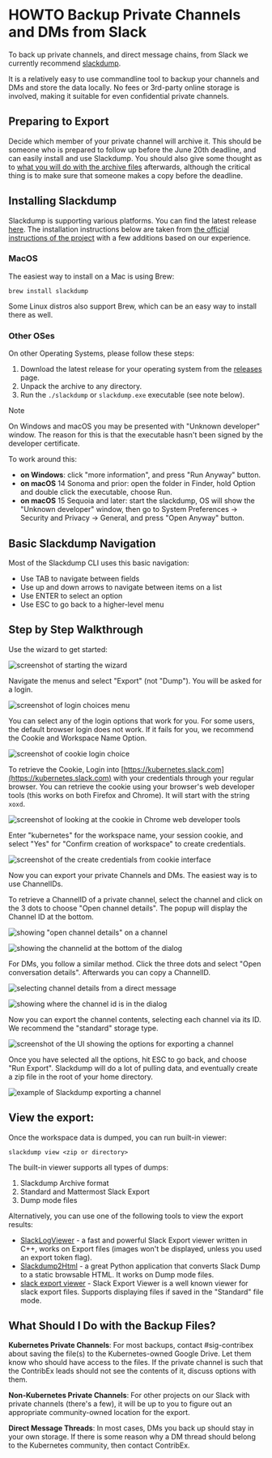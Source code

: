 # HOWTO Backup Private Channels and DMs from Slack

To back up private channels, and direct message chains, from Slack we currently recommend [slackdump](https://github.com/rusq/slackdump).

It is a relatively easy to use commandline tool to backup your channels and DMs and store the data locally. No fees or 3rd-party online storage is involved, making it suitable for even confidential private channels.

## Preparing to Export

Decide which member of your private channel will archive it. This should be someone who is prepared to follow up before the June 20th deadline, and can easily install and use Slackdump. You should also give some thought as to [what you will do with the archive files](#what-should-i-do-with-the-backup-files) afterwards, although the critical thing is to make sure that someone makes a copy before the deadline.

## Installing Slackdump

Slackdump is supporting various platforms. You can find the latest release [here](https://github.com/rusq/slackdump/releases/tag/v3.1.4). The installation instructions below are taken from [the official instructions of the project](https://github.com/rusq/slackdump/?tab=readme-ov-file#installation-and-quickstart) with a few additions based on our experience.

### MacOS

The easiest way to install on a Mac is using Brew:

```
brew install slackdump
```

Some Linux distros also support Brew, which can be an easy way to install there as well.

### Other OSes

On other Operating Systems, please follow these steps:

1. Download the latest release for your operating system from the [releases] page.
1. Unpack the archive to any directory.
1. Run the `./slackdump` or `slackdump.exe` executable (see note below).

[releases]: https://github.com/rusq/slackdump/releases/

> [!NOTE]
> On Windows and macOS you may be presented with "Unknown developer" window.
> The reason for this is that the executable hasn't been signed by
> the developer certificate.

  To work around this:

  - **on Windows**: click "more information", and press "Run
    Anyway" button.
  - **on macOS** 14 Sonoma and prior:  open the folder in Finder, hold Option
    and double click the executable, choose Run.
  - **on macOS** 15 Sequoia and later:  start the slackdump, OS will show the
    "Unknown developer" window, then go to System Preferences -> Security and
    Privacy -> General, and press "Open Anyway" button.

## Basic Slackdump Navigation

Most of the Slackdump CLI uses this basic navigation:

* Use TAB to navigate between fields
* Use up and down arrows to navigate between items on a list
* Use ENTER to select an option
* Use ESC to go back to a higher-level menu

## Step by Step Walkthrough

Use the wizard to get started:

![screenshot of starting the wizard](runwizard.jpeg)

Navigate the menus and select "Export" (not "Dump"). You will be asked for a login.

![screenshot of login choices menu](login.jpeg)

You can select any of the login options that work for you. For some users, the default browser login does not work. If it fails for you, we recommend the Cookie and Workspace Name Option.

![screenshot of cookie login choice](cookielogin.jpeg)

To retrieve the Cookie, Login into [https://kubernetes.slack.com](https://kubernetes.slack.com) with your credentials through your regular browser. You can retrieve the cookie using your browser's web developer tools (this works on both Firefox and Chrome). It will start with the string `xoxd`.

![screenshot of looking at the cookie in Chrome web developer tools](getcookie.jpeg)

Enter "kubernetes" for the workspace name, your session cookie, and select "Yes" for "Confirm creation of workspace" to create credentials.

![screenshot of the create credentials from cookie interface](createcredential.jpeg)

Now you can export your private Channels and DMs. The easiest way is to use ChannelIDs.

To retrieve a ChannelID of a private channel, select the channel and click on the 3 dots to choose "Open channel details". The popup will display the Channel ID at the bottom.

![showing "open channel details" on a channel](channelid1.jpeg)

![showing the channelid at the bottom of the dialog](channelid2.jpeg)

For DMs, you follow a similar method. Click the three dots and select "Open conversation details". Afterwards you can copy a ChannelID.

![selecting channel details from a direct message](channelid3.jpeg)

![showing where the channel id is in the dialog](channelid4.jpeg)

Now you can export the channel contents, selecting each channel via its ID. We recommend the "standard" storage type.

![screenshot of the UI showing the options for exporting a channel](exportdata1.jpeg)

Once you have selected all the options, hit ESC to go back, and choose "Run Export". Slackdump will do a lot of pulling data, and eventually create a zip file in the root of your home directory.

![example of Slackdump exporting a channel](exportdata2.jpeg)

## View the export:

Once the workspace data is dumped, you can run built-in viewer:

```shell
slackdump view <zip or directory>
```

The built-in viewer supports all types of dumps:

1. Slackdump Archive format
1. Standard and Mattermost Slack Export
1. Dump mode files

Alternatively, you can use one of the following tools to view the
export results:

- [SlackLogViewer] - a fast and powerful Slack Export viewer written in C++, works on Export files (images won't be displayed, unless you used an export token flag).
- [Slackdump2Html] - a great Python application that converts Slack Dump to a
  static browsable HTML. It works on Dump mode files.
- [slack export viewer][slack-export-viewer] - Slack Export Viewer is a well known viewer for
  slack export files. Supports displaying files if saved in the "Standard" file mode.

[SlackLogViewer]: https://github.com/thayakawa-gh/SlackLogViewer/releases
[Slackdump2Html]: https://github.com/kununu/slackdump2html
[slack-export-viewer]: https://github.com/hfaran/slack-export-viewer

## What Should I Do with the Backup Files?

**Kubernetes Private Channels**: For most backups, contact #sig-contribex about saving the file(s) to the Kubernetes-owned Google Drive. Let them know who should have access to the files. If the private channel is such that the ContribEx leads should not see the contents of it, discuss options with them.

**Non-Kubernetes Private Channels**: For other projects on our Slack with private channels (there's a few), it will be up to you to figure out an appropriate community-owned location for the export.

**Direct Message Threads**: In most cases, DMs you back up should stay in your own storage. If there is some reason why a DM thread should belong to the Kubernetes community, then contact ContribEx.
